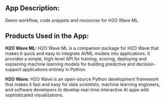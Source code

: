 ## App Description: 
Demo workflow, code snippets and resources for H2O Wave ML.

## Products Used in the App: 
**H2O Wave ML:** H2O Wave ML is a companion package for H2O Wave that makes it quick and easy to integrate AI/ML models into applications. It provides a simple, high-level API for training, scoring, deploying and explaining machine learning models for building predictive and decision-support applications entirely in Python.

**H2O Wave:** H2O Wave is an open-source Python development framework that makes it fast and easy for data scientists, machine learning engineers, and software developers to develop real-time interactive AI apps with sophisticated visualizations.
